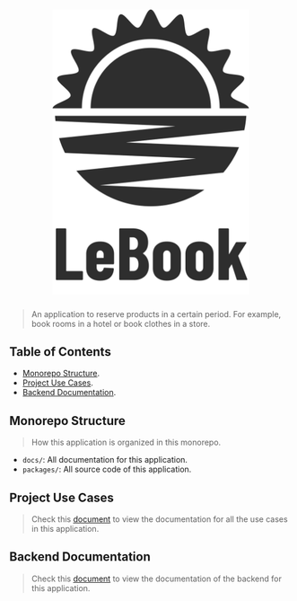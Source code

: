 <h1 align="center">
  <img width="350px" src="docs/.assets/images/logo.png" alt="LeBook's Logo" />
</h1>

<div align="center">

</div>

> An application to reserve products in a certain period.
> For example, book rooms in a hotel or book clothes in a store.

## Table of Contents

- [Monorepo Structure](#monorepo-structure).
- [Project Use Cases](#project-use-cases).
- [Backend Documentation](#backend-documentation).

## Monorepo Structure

> How this application is organized in this monorepo.

- `docs/`: All documentation for this application.
- `packages/`: All source code of this application.

## Project Use Cases

> Check this [document](https://github.com/sandb0/lebook/tree/main/docs/project/use-cases) to view the documentation for all the use cases in this application.

## Backend Documentation

> Check this [document](https://github.com/sandb0/lebook/tree/main/docs/backend) to view the documentation of the backend for this application.
